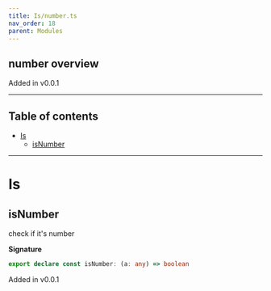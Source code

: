 ```yaml
---
title: Is/number.ts
nav_order: 18
parent: Modules
---
```


## number overview

Added in v0.0.1

---

<h2 class="text-delta">Table of contents</h2>

- [Is](#is)
  - [isNumber](#isnumber)

---

# Is

## isNumber

check if it's number

**Signature**

```ts
export declare const isNumber: (a: any) => boolean
```

Added in v0.0.1
